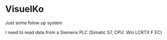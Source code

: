 # VisuelKo
Just some folow up system

I need to read data from a Siemens PLC (Simatic S7, CPU: Win LCRTX F EC)
